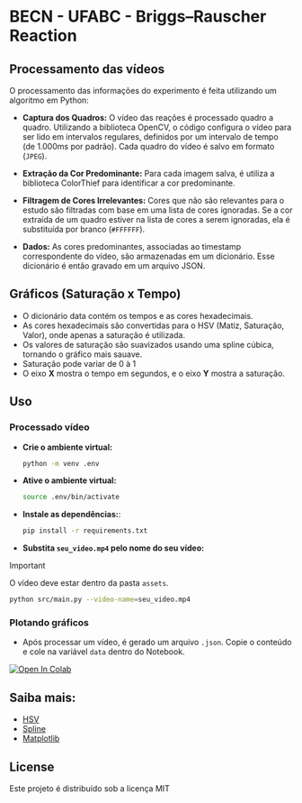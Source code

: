 # BECN - UFABC - Briggs–Rauscher Reaction

## Processamento das vídeos

O processamento das informações do experimento é feita utilizando um algoritmo em Python:

- **Captura dos Quadros:** O vídeo das reações é processado quadro a quadro. Utilizando a biblioteca OpenCV, o código configura o vídeo para ser lido em intervalos regulares, definidos por um intervalo de tempo (de 1.000ms por padrão). Cada quadro do vídeo é salvo em formato (`JPEG`).

- **Extração da Cor Predominante:** Para cada imagem salva, é utiliza a biblioteca ColorThief para identificar a cor predominante.

- **Filtragem de Cores Irrelevantes:** Cores que não são relevantes para o estudo são filtradas com base em uma lista de cores ignoradas. Se a cor extraída de um quadro estiver na lista de cores a serem ignoradas, ela é substituída por branco (`#FFFFFF`).

- **Dados:** As cores predominantes, associadas ao timestamp correspondente do vídeo, são armazenadas em um dicionário. Esse dicionário é então gravado em um arquivo JSON.

## Gráficos (Saturação x Tempo)

- O dicionário data contém os tempos e as cores hexadecimais.
- As cores hexadecimais são convertidas para o HSV (Matiz, Saturação, Valor), onde apenas a saturação é utilizada.
- Os valores de saturação são suavizados usando uma spline cúbica, tornando o gráfico mais sauave.
- Saturação pode variar de 0 à 1
- O eixo **X** mostra o tempo em segundos, e o eixo **Y** mostra a saturação.

## Uso

### Processado vídeo

- **Crie o ambiente virtual:**

  ```sh
  python -m venv .env
  ```

- **Ative o ambiente virtual:**

  ```sh
  source .env/bin/activate
  ```

- **Instale as dependências:**:

  ```sh
  pip install -r requirements.txt
  ```

- **Substita `seu_video.mp4` pelo nome do seu vídeo:**

> [!IMPORTANT]
> O vídeo deve estar dentro da pasta `assets`.

  ```sh
  python src/main.py --video-name=seu_video.mp4
  ```

### Plotando gráficos

- Após processar um vídeo, é gerado um arquivo `.json`. Copie o conteúdo e cole na variável `data` dentro do Notebook.

[![Open In Colab](https://colab.research.google.com/assets/colab-badge.svg)](https://colab.research.google.com/github/Diogo-ss/Briggs-Rauscher-Reaction-BECN/blob/main/src/Graphics.ipynb)


## Saiba mais:

- [HSV](https://en.wikipedia.org/wiki/HSL_and_HSV)
- [Spline](https://en.wikipedia.org/wiki/Spline_(mathematics))
- [Matplotlib](https://matplotlib.org/)

## License

Este projeto é distribuído sob a licença MIT
